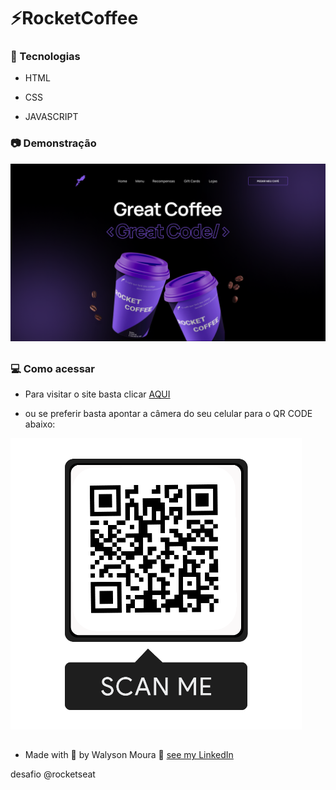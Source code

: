 # ⚡RocketCoffee

### :rocket: Tecnologias

<p align="justify">

- HTML

- CSS

- JAVASCRIPT



</p>

### :camera: Demonstração

<p align="center">

<a href="https://walysonmoura.github.io/NFT-card/"><img src="https://raw.githubusercontent.com/WalysonMoura/RocketCoffe/main/assets/preview.png" alt="https-walysonmoura-github-RocketCoffee" border="0"></a>

##

</p>

### 💻 Como acessar

<p align="justify">

-  Para visitar o site basta clicar <a href="https://walysonmoura.github.io/RocketCoffe/" target="_blank">AQUI</a>

-  ou se preferir basta apontar a câmera do seu celular para o QR CODE abaixo:

</p>

<p align="center">

<a href="https://walysonmoura.github.io/RocketCoffe/"><img src="https://raw.githubusercontent.com/WalysonMoura/RocketCoffe/main/assets/qr.png" alt="https-walysonmoura-github-RocketCoffee" border="0"></a>

</p>

##

 -  Made with 💙 by Walyson Moura 👋 <a href="https://www.linkedin.com/in/walyson-moura-302562218" target="_blank">see my LinkedIn</a>

 desafio @rocketseat
